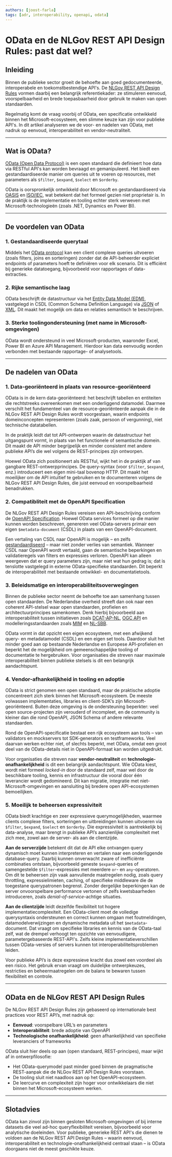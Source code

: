 ```yaml
---
authors: [joost-farla]
tags: [adr, interoperability, openapi, odata]
---
```


# OData en de NLGov REST API Design Rules: past dat wel?

## Inleiding

Binnen de publieke sector groeit de behoefte aan goed gedocumenteerde, interoperabele en toekomstbestendige API's. De [NLGov REST API Design Rules](https://gitdocumentatie.logius.nl/publicatie/api/adr/) vormen daarbij een belangrijk referentiekader: ze stimuleren eenvoud, voorspelbaarheid en brede toepasbaarheid door gebruik te maken van open standaarden.

Regelmatig komt de vraag voorbij of OData, een specificatie ontwikkeld binnen het Microsoft-ecosysteem, een slimme keuze kan zijn voor publieke API's. In dit artikel analyseren we de voor- en nadelen van OData, met nadruk op eenvoud, interoperabiliteit en vendor-neutraliteit.

---

## Wat is OData?

[OData (Open Data Protocol)](https://www.odata.org/) is een open standaard die definieert hoe data via RESTful API's kan worden bevraagd en gemanipuleerd. Het biedt een gestandaardiseerde manier om queries uit te voeren op resources, met parameters als `$filter`, `$expand`, `$select` en `$orderby`.

OData is oorspronkelijk ontwikkeld door Microsoft en gestandaardiseerd via [OASIS](https://www.oasis-open.org/committees/tc_home.php?wg_abbrev=odata) en [ISO/IEC](https://www.oasis-open.org/news/pr/iso-iec-jtc-1-approves-oasis-odata-standard-for-open-data-exchange/), wat betekent dat het formeel gezien niet proprietair is. In de praktijk is de implementatie en tooling echter sterk verweven met Microsoft-technologieën (zoals .NET, Dynamics en Power BI).

---

## De voordelen van OData

### 1. Gestandaardiseerde querytaal

Middels het [OData protocol](https://docs.oasis-open.org/odata/odata/v4.02/csd01/part1-protocol/odata-v4.02-csd01-part1-protocol.html) kan een client complexe queries uitvoeren (zoals filters, joins en sorteringen) zonder dat de API-beheerder expliciet endpoints of parameters hoeft te definiëren voor elk scenario. Dit is efficiënt bij generieke datatoegang, bijvoorbeeld voor rapportages of data-extracties.

### 2. Rijke semantische laag

OData beschrijft de datastructuur via het [Entity Data Model (EDM)](https://docs.oasis-open.org/odata/odata/v4.02/csd01/part1-protocol/odata-v4.02-csd01-part1-protocol.html#DataModel), vastgelegd in CSDL (Common Schema Definition Language) via [JSON](https://docs.oasis-open.org/odata/odata-csdl-json/v4.02/odata-csdl-json-v4.02.html) of [XML](https://docs.oasis-open.org/odata/odata-csdl-xml/v4.02/odata-csdl-xml-v4.02.html). Dit maakt het mogelijk om data en relaties semantisch te beschrijven.

### 3. Sterke toolingondersteuning (met name in Microsoft-omgevingen)

OData wordt ondersteund in veel Microsoft-producten, waaronder Excel, Power BI en Azure API Management. Hierdoor kan data eenvoudig worden verbonden met bestaande rapportage- of analysetools.

---

## De nadelen van OData

### 1. Data-georiënteerd in plaats van resource-georiënteerd

OData is in de kern data-georiënteerd: het beschrijft tabellen en entiteiten die rechtstreeks overeenkomen met een onderliggend datamodel.
Daarmee verschilt het fundamenteel van de resource-georiënteerde aanpak die in de NLGov REST API Design Rules wordt voorgestaan, waarin endpoints domeinconcepten representeren (zoals zaak, persoon of vergunning), niet technische datatabellen.

In de praktijk leidt dat tot API-ontwerpen waarin de datastructuur het uitgangspunt vormt, in plaats van het functionele of semantische domein. Dit maakt de API minder begrijpelijk en minder consistent met andere publieke API’s die wel volgens de REST-principes zijn ontworpen.

Hoewel OData zich positioneert als RESTful, wijkt het in de praktijk af van gangbare REST-ontwerpprincipes. De query-syntax (voor `$filter`, `$expand`, enz.) introduceert een eigen mini-taal bovenop HTTP. Dit maakt het moeilijker om de API intuïtief te gebruiken en te documenteren volgens de NLGov REST API Design Rules, die juist eenvoud en voorspelbaarheid benadrukken.

### 2. Compatibliteit met de OpenAPI Specification

De NLGov REST API Design Rules vereisen een API-beschrijving conform de [OpenAPI Specification](https://spec.openapis.org/oas/latest.html). Hoewel OData services formeel op die manier kunnen worden beschreven, genereren veel OData-servers primair een eigen `$metadata-document` (CSDL) in plaats van een OpenAPI-document.

Een vertaling van CSDL naar OpenAPI is mogelijk – en zelfs [gestandaardiseerd](https://docs.oasis-open.org/odata/odata-openapi/v1.0/odata-openapi-v1.0.html) – maar niet zonder verlies van semantiek. Wanneer CSDL naar OpenAPI wordt vertaald, gaan de semantische beperkingen en validatieregels van filters en expressies verloren. OpenAPI kan alleen weergeven dat er query parameters zijn, maar niet wat hun gedrag is; dat is tenslotte vastgelegd in externe OData-specifieke standaarden. Dit beperkt de interoperabiliteit met bestaande ontwikkel- en documentatietools.

### 3. Beleidsmatige en interoperabiliteitsoverwegingen

Binnen de publieke sector neemt de behoefte toe aan samenhang tussen open standaarden. De Nederlandse overheid streeft dan ook naar een coherent API-stelsel waar open standaarden, profielen en architectuurprincipes samenkomen. Denk hierbij bijvoorbeeld aan interoperabiliteit tussen initiatieven zoals [DCAT-AP-NL](https://docs.geostandaarden.nl/dcat/dcat-ap-nl30/), [OGC API](https://ogcapi.ogc.org/) en modelleringsstandaarden zoals [MIM](https://docs.geostandaarden.nl/mim/mim/#metagegeven-eenheid) en [NL-SBB](https://docs.geostandaarden.nl/nl-sbb/nl-sbb/).

OData vormt in dat opzicht een eigen ecosysteem, met een afwijkend query- en metadatamodel (CSDL) en een eigen set tools. Daardoor sluit het minder goed aan op bestaande Nederlandse en Europese API-profielen en beperkt het de mogelijkheid om gemeenschappelijke tooling of documentatie te hergebruiken. Voor organisaties die streven naar maximale interoperabiliteit binnen publieke stelsels is dit een belangrijk aandachtspunt.

### 4. Vendor-afhankelijkheid in tooling en adoptie

OData is strict genomen een open standaard, maar de praktische adoptie concentreert zich sterk binnen het Microsoft-ecosysteem. De meeste volwassen implementaties, libraries en client-SDK’s zijn Microsoft-georiënteerd. Buiten deze omgeving is de ondersteuning beperkter: veel open source-projecten zijn verouderd of incompleet, en de community is kleiner dan die rond OpenAPI, JSON Schema of andere relevante standaarden.

Rond de OpenAPI-specificatie bestaat een rijk ecosysteem aan tools – van validators en mockservers tot SDK-generators en testframeworks. Veel daarvan werken echter niet, of slechts beperkt, met OData, omdat een groot deel van de OData-details niet in OpenAPI-formaat kan worden uitgedrukt.

Voor organisaties die streven naar **vendor-neutraliteit** en **technologie-onafhankelijkheid** is dit een belangrijk aandachtspunt. Wie OData kiest, wordt niet formeel _locked-in_ door de standaard zelf, maar wel door de beschikbare tooling, kennis en infrastructuur die vooral door één leverancier wordt gedomineerd. Dit kan migratie, integratie met niet-Microsoft-omgevingen en aansluiting bij bredere open API-ecosystemen bemoeilijken.

### 5. Moeilijk te beheersen expressiviteit

OData biedt krachtige en zeer expressieve querymogelijkheden, waarmee clients complexe filters, sorteringen en uitbreidingen kunnen uitvoeren via `$filter`, `$expand`, `$select` en `$orderby`. Die expressiviteit is aantrekkelijk bij data-analyse, maar brengt in publieke API’s aanzienlijke complexiteit met zich mee, zowel aan de server- als aan de clientzijde.

**Aan de serverzijde** betekent dit dat de API elke ontvangen query dynamisch moet kunnen interpreteren en vertalen naar een onderliggende database-query. Daarbij kunnen onverwacht zware of inefficiënte combinaties ontstaan, bijvoorbeeld geneste `$expand`-queries of samengestelde `$filter`-expressies met meerdere `or`- en `any`-operatoren. Om dit te beheersen zijn vaak aanvullende maatregelen nodig, zoals query throttling, expressielimieten, caching, of specifieke middleware die de toegestane querypatronen begrenst. Zonder dergelijke beperkingen kan de server onvoorspelbare performance vertonen of zelfs kwetsbaarheden introduceren, zoals _denial-of-service_-achtige situaties.

**Aan de clientzijde** leidt dezelfde flexibiliteit tot hogere implementatiecomplexiteit. Een OData-client moet de volledige querysyntaxis ondersteunen en correct kunnen omgaan met foutmeldingen, datamodelverwijzingen en dynamische metadata uit het `$metadata`-document. Dat vraagt om specifieke libraries en kennis van de OData-taal zelf, wat de drempel verhoogt ten opzichte van eenvoudigere, parametergebaseerde REST-API's. Zelfs kleine implementatieverschillen tussen OData-versies of servers kunnen tot interoperabiliteitsproblemen leiden.

Voor publieke API’s is deze expressieve kracht dus zowel een voordeel als een risico. Het gebruik ervan vraagt om duidelijke ontwerpkeuzes, restricties en beheermaatregelen om de balans te bewaren tussen flexibiliteit en controle.

---

## OData en de NLGov REST API Design Rules

De NLGov REST API Design Rules zijn gebaseerd op internationale best practices voor REST API’s, met nadruk op:

- **Eenvoud**: voorspelbare URL’s en parameters
- **Interoperabiliteit**: brede adoptie van OpenAPI
- **Technologische onafhankelijkheid**: geen afhankelijkheid van specifieke leveranciers of frameworks

OData sluit hier deels op aan (open standaard, REST-principes), maar wijkt af in ontwerpfilosofie:

- Het OData-querymodel past minder goed binnen de pragmatische REST-aanpak die de NLGov REST API Design Rules voorstaan.
- De tooling sluit niet naadloos aan op het OpenAPI-ecosysteem.
- De leercurve en complexiteit zijn hoger voor ontwikkelaars die niet binnen het Microsoft-ecosysteem werken.

---

## Slotadvies

OData kan zinvol zijn binnen gesloten Microsoft-omgevingen of bij interne datasets die veel ad-hoc queryflexibiliteit vereisen, bijvoorbeeld voor analytische doeleinden. Voor publieke, generieke REST API's die dienen te voldoen aan de NLGov REST API Design Rules – waarin eenvoud, interoperabiliteit en technologie-onafhankelijkheid centraal staan – is OData doorgaans niet de meest geschikte keuze.
